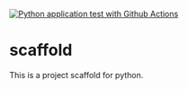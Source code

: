 [![Python application test with Github Actions](https://github.com/juliavazquez3/scaffold/actions/workflows/main.yml/badge.svg)](https://github.com/juliavazquez3/scaffold/actions/workflows/main.yml)

# scaffold
This is a project scaffold for python.
